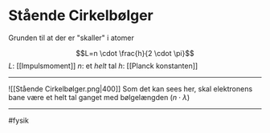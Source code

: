 # Stående Cirkelbølger
Grunden til at der er "skaller" i atomer

$$L=n \cdot \frac{h}{2 \cdot \pi}$$
$L$: [[Impulsmoment]]
$n$: et *helt* tal
$h$: [[Planck konstanten]]

---
![[Stående Cirkelbølger.png|400]]
Som det kan sees her, skal elektronens bane være et helt tal ganget med bølgelængden ($n \cdot \lambda$)

---
#fysik 